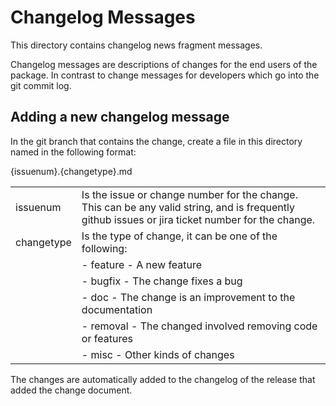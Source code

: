 # Changelog Messages

This directory contains changelog news fragment messages.  

Changelog messages are descriptions of changes for the end users of the package.  In
contrast to change messages for developers which go into the git commit log.

## Adding a new changelog message

In the git branch that contains the change, create a file in this directory named in the following format:

  {issuenum}.{changetype}.md

|            |      |
| ---------- | ---- |
| issuenum   | Is the issue or change number for the change.  This can be any valid string, and is frequently github issues or jira ticket number for the change. |
| changetype | Is the type of change, it can be one of the following: |
|            | - feature - A new feature |
|            | - bugfix - The change fixes a bug |
|            | - doc - The change is an improvement to the documentation |
|            | - removal - The changed involved removing code or features |
|            | - misc - Other kinds of changes |

The changes are automatically added to the changelog of the release that added the change document.

